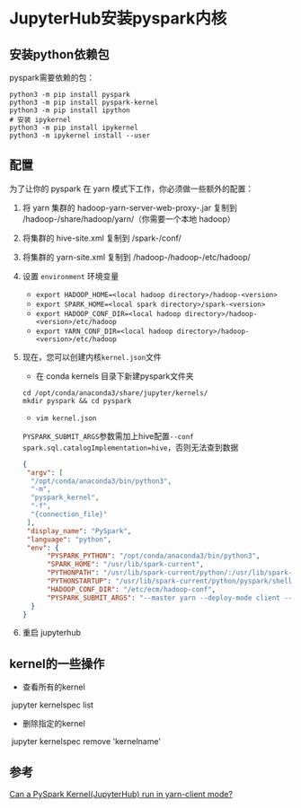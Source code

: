# JupyterHub安装pyspark内核

## 安装python依赖包

pyspark需要依赖的包：

```shell
python3 -m pip install pyspark
python3 -m pip install pyspark-kernel
python3 -m pip install ipython
# 安装 ipykernel
python3 -m pip install ipykernel
python3 -m ipykernel install --user
```

## 配置

为了让你的 pyspark 在 yarn 模式下工作，你必须做一些额外的配置：

1. 将 yarn 集群的 hadoop-yarn-server-web-proxy-<version>.jar 复制到 <local hadoop directory>/hadoop-<version>/share/hadoop/yarn/（你需要一个本地 hadoop）
2. 将集群的 hive-site.xml 复制到 <local spark directory>/spark-<version>/conf/
3. 将集群的 yarn-site.xml 复制到 <local hadoop directory>/hadoop-<version>/hadoop-<version>/etc/hadoop/
4. 设置 `environment` 环境变量
   * `export HADOOP_HOME=<local hadoop directory>/hadoop-<version>`
   * `export SPARK_HOME=<local spark directory>/spark-<version>`
   * `export HADOOP_CONF_DIR=<local hadoop directory>/hadoop-<version>/etc/hadoop`
   * `export YARN_CONF_DIR=<local hadoop directory>/hadoop-<version>/etc/hadoop`

5. 现在，您可以创建内核`kernel.json`文件

   * 在 conda kernels 目录下新建pyspark文件夹

   ```shell
   cd /opt/conda/anaconda3/share/jupyter/kernels/
   mkdir pyspark && cd pyspark
   ```

   * `vim kernel.json`

	`PYSPARK_SUBMIT_ARGS`参数需加上hive配置`--conf spark.sql.catalogImplementation=hive`，否则无法查到数据
	
	```json
	{
	 "argv": [
	  "/opt/conda/anaconda3/bin/python3",
	  "-m",
	  "pyspark_kernel",
	  "-f",
	  "{connection_file}"
	 ],
	 "display_name": "PySpark",
	 "language": "python",
	 "env": {
	      "PYSPARK_PYTHON": "/opt/conda/anaconda3/bin/python3",
	      "SPARK_HOME": "/usr/lib/spark-current",
	      "PYTHONPATH": "/usr/lib/spark-current/python/:/usr/lib/spark-current/python/lib/py4j-0.10.9-src.zip",
	      "PYTHONSTARTUP": "/usr/lib/spark-current/python/pyspark/shell.py",
	      "HADOOP_CONF_DIR": "/etc/ecm/hadoop-conf",
	      "PYSPARK_SUBMIT_ARGS": "--master yarn --deploy-mode client --conf spark.sql.catalogImplementation=hive --driver-memory 4g --num-executors 4 --executor-memory 4g --executor-cores 4 pyspark-shell"
	  }
	}
	```

6. 重启 jupyterhub



## kernel的一些操作

* 查看所有的kernel

​	jupyter kernelspec list

* 删除指定的kernel

​	jupyter kernelspec remove 'kernelname'



## 参考

[Can a PySpark Kernel(JupyterHub) run in yarn-client mode?](https://stackoverflow.com/questions/41105726/can-a-pyspark-kerneljupyterhub-run-in-yarn-client-mode)

